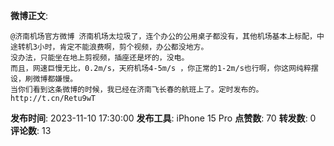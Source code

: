 **微博正文**: 
```
@济南机场官方微博 济南机场太垃圾了，连个办公的公用桌子都没有，其他机场基本上标配，中途转机3小时，肯定不能浪费啊，剪个视频，办公都没地方。
没办法，只能坐在地上剪视频，插座还是坏的，没电。
而且，网速巨慢无比，0.2m/s，天府机场4-5m/s ，你正常的1-2m/s也行啊，你这网纯粹摆设，刷微博都嫌慢。
当你们看到这条微博的时候，我已经在济南飞长春的航班上了。定时发布的。 http://t.cn/Retu9wT
```
**发布时间**: 2023-11-10 17:30:00
**发布工具**: iPhone 15 Pro
**点赞数**: 70
**转发数**: 0
**评论数**: 13
